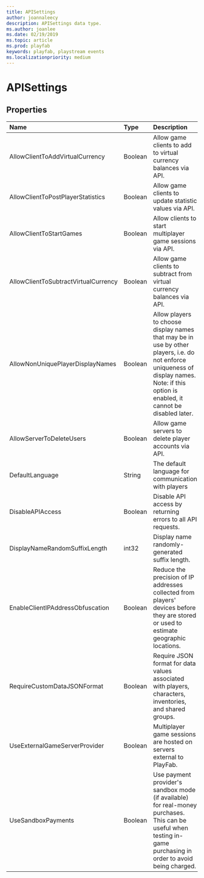 ```yaml
---
title: APISettings
author: joannaleecy
description: APISettings data type.
ms.author: joanlee
ms.date: 02/19/2019
ms.topic: article
ms.prod: playfab
keywords: playfab, playstream events
ms.localizationpriority: medium
---
```


# APISettings

## Properties

|Name|Type|Description|
| :--------------------|:-------------------|:----------------------|
|AllowClientToAddVirtualCurrency|Boolean|Allow game clients to add to virtual currency balances via API.|
|AllowClientToPostPlayerStatistics|Boolean|Allow game clients to update statistic values via API.|
|AllowClientToStartGames|Boolean|Allow clients to start multiplayer game sessions via API.|
|AllowClientToSubtractVirtualCurrency|Boolean|Allow game clients to subtract from virtual currency balances via API.|
|AllowNonUniquePlayerDisplayNames|Boolean|Allow players to choose display names that may be in use by other players, i.e. do not enforce uniqueness of display names. Note: if this option is enabled, it cannot be disabled later.|
|AllowServerToDeleteUsers|Boolean|Allow game servers to delete player accounts via API.|
|DefaultLanguage|String|The default language for communication with players|
|DisableAPIAccess|Boolean|Disable API access by returning errors to all API requests.|
|DisplayNameRandomSuffixLength|int32|Display name randomly-generated suffix length.|
|EnableClientIPAddressObfuscation|Boolean|Reduce the precision of IP addresses collected from players' devices before they are stored or used to estimate geographic locations.|
|RequireCustomDataJSONFormat|Boolean|Require JSON format for data values associated with players, characters, inventories, and shared groups.|
|UseExternalGameServerProvider|Boolean|Multiplayer game sessions are hosted on servers external to PlayFab.|
|UseSandboxPayments|Boolean|Use payment provider's sandbox mode (if available) for real-money purchases. This can be useful when testing in-game purchasing in order to avoid being charged.|

